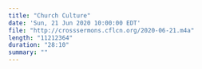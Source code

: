 ```yaml
---
title: "Church Culture"
date: 'Sun, 21 Jun 2020 10:00:00 EDT'
file: "http://crosssermons.cflcn.org/2020-06-21.m4a"
length: "11212364"
duration: "28:10"
summary: ""
---
```

